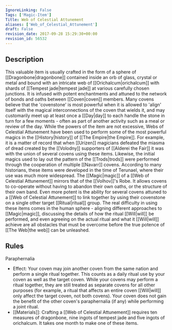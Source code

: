 ```yaml
---
IgnoreLinking: False
Tags: ['Magic-Item']
Title: Web of Celestial Attunement
aliases: ['Web_of_Celestial_Attunement']
draft: False
revision_date: 2017-09-28 15:29:30+00:00
revision_id: 56532
---
```


## Description
This valuable item is usually crafted in the form of a sphere of [[Dragonbone|dragonbone]] contained inside an orb of glass, crystal or metal and bound with an intricate web of [[Orichalcum|orichalcum]] with shards of [[Tempest jade|tempest jade]] at various carefully chosen junctions. It is infused with potent enchantments and attuned to the network of bonds and oaths between [[Coven|coven]] members. Many covens believe that the 'covenstone' is most powerful when it is allowed to 'align' itself with the magical interconnections of the coven that wields it, and may customarily meet up at least once a [[Day|day]] to each handle the stone in turn for a few moments - often as part of another activity such as a meal or review of the day.
While the powers of the item are not excessive, Webs of Celestial Attunement have been used to perform some of the most powerful magics in the [[History|history]] of [[The Empire|the Empire]]. For example, it is a matter of record that when [[Urizen]] magicians defeated the miasma of dread created by the [[Volodny]] supporters of [[Alderei the Fair]] it was with the union of several covens using these items. Likewise, the initial magics used to lay out the pattern of the [[Trods|trods]] were performed through the cooperation of multiple [[Navarr]] covens. According to many historians, these items were developed in the time of Terunael, where their use was much more widespread. 
The [[Magic|magic]] of a [[Web of Celestial Attunement]] mirrors that of the [[Volhov]]'s Robe. It allows covens to co-operate without having to abandon their own oaths, or the structure of their own band. Even more potent is the ability for several covens attuned to a [[Web of Celestial Attunement]] to link together by using their covenstone on a single other target [[Ritual|ritual]] group. The real difficulty in using these items comes in the human sphere - aligning different approaches to [[Magic|magic]], discussing the details of how the ritual [[Will|will]] be performed, and even agreeing on the actual ritual and what it [[Will|will]] achieve are all obstacles that must be overcome before the true potence of [[The Web|the web]] can be unleashed.
## Rules
Paraphernalia
* Effect: Your coven may join another coven from the same nation and perform a single ritual together. This counts as a daily ritual use by your coven as well as the target coven. While your covens may perform a ritual together, they are still treated as separate covens for all other purposes (for example, a ritual that affects an entire coven [[Will|will]] only affect the target coven, not both covens). Your coven does not gain the benefit of the other coven's paraphernalia (if any) while performing a joint ritual.
* [[Materials]]: Crafting a [[Web of Celestial Attunement]] requires ten measures of dragonbone, nine ingots of tempest jade and five ingots of orichalcum. It takes one month to make one of these items.
